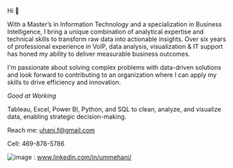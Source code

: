  Hi 👋 

With a Master’s in Information Technology and a specialization in Business Intelligence, I bring a unique combination of analytical expertise and technical skills to transform raw data into actionable insights. Over six years of professional experience in VoIP, data analysis, visualization & IT support has honed my ability to deliver measurable business outcomes.

I'm passionate about solving complex problems with data-driven solutions and look forward to contributing to an organization where I can apply my skills to drive efficiency and innovation.

*Good at Working*

Tableau, Excel, Power BI, Python, and SQL to clean, analyze, and visualize data, enabling strategic decision-making.

Reach me:
uhani.f@gmail.com

Cell: 469-878-5786

![image](https://github.com/user-attachments/assets/7d1a6ad6-0915-4187-a327-04a675f8aef7)
: www.linkedin.com/in/ummehani/

<!---
UmmeHani-07/UmmeHani-07 is a ✨ special ✨ repository because its `README.md` (this file) appears on your GitHub profile.
You can click the Preview link to take a look at your changes.
--->
